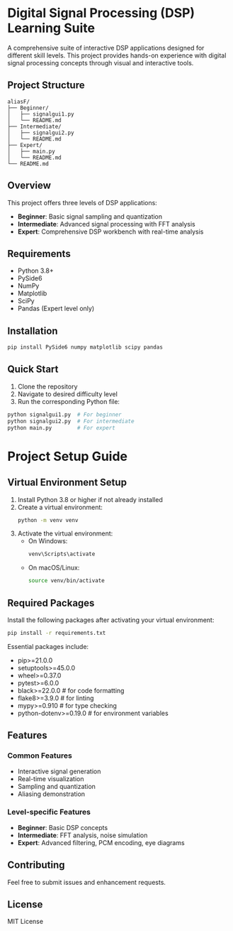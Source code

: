 # Digital Signal Processing (DSP) Learning Suite

A comprehensive suite of interactive DSP applications designed for different skill levels. This project provides hands-on experience with digital signal processing concepts through visual and interactive tools.

## Project Structure

```
aliasF/
├── Beginner/
│   ├── signalgui1.py
│   └── README.md
├── Intermediate/
│   ├── signalgui2.py
│   └── README.md
├── Expert/
│   ├── main.py
│   └── README.md
└── README.md
```

## Overview

This project offers three levels of DSP applications:
- **Beginner**: Basic signal sampling and quantization
- **Intermediate**: Advanced signal processing with FFT analysis
- **Expert**: Comprehensive DSP workbench with real-time analysis

## Requirements

- Python 3.8+
- PySide6
- NumPy
- Matplotlib
- SciPy
- Pandas (Expert level only)

## Installation

```bash
pip install PySide6 numpy matplotlib scipy pandas
```

## Quick Start

1. Clone the repository
2. Navigate to desired difficulty level
3. Run the corresponding Python file:
```bash
python signalgui1.py  # For beginner
python signalgui2.py  # For intermediate
python main.py        # For expert
```

# Project Setup Guide

## Virtual Environment Setup

1. Install Python 3.8 or higher if not already installed
2. Create a virtual environment:
   ```bash
   python -m venv venv
   ```
3. Activate the virtual environment:
   - On Windows:
     ```bash
     venv\Scripts\activate
     ```
   - On macOS/Linux:
     ```bash
     source venv/bin/activate
     ```

## Required Packages

Install the following packages after activating your virtual environment:

```bash
pip install -r requirements.txt
```

Essential packages include:
- pip>=21.0.0
- setuptools>=45.0.0
- wheel>=0.37.0
- pytest>=6.0.0
- black>=22.0.0  # for code formatting
- flake8>=3.9.0  # for linting
- mypy>=0.910    # for type checking
- python-dotenv>=0.19.0  # for environment variables

## Features

### Common Features
- Interactive signal generation
- Real-time visualization
- Sampling and quantization
- Aliasing demonstration

### Level-specific Features
- **Beginner**: Basic DSP concepts
- **Intermediate**: FFT analysis, noise simulation
- **Expert**: Advanced filtering, PCM encoding, eye diagrams

## Contributing

Feel free to submit issues and enhancement requests.

## License

MIT License
